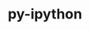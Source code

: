 ---
title: "py-ipython"
layout: cache
categories: [package, develop-2024-11-17]
meta: {"versions": ["7.21.0", "8.11.0", "8.28.0"], "compilers": ["gcc@=11.1.0", "gcc@=11.4.0", "gcc@=9.4.0", "oneapi@=2024.2.1"], "oss": ["ubuntu20.04", "ubuntu22.04"], "platforms": ["linux"], "targets": ["neoverse_v1", "neoverse_v2", "ppc64le", "x86_64_v3"], "stacks": ["data-vis-sdk", "e4s", "e4s-neoverse-v2", "e4s-neoverse_v1", "e4s-oneapi", "e4s-power", "root"], "num_specs": 18, "num_specs_by_stack": {"e4s-power": 3, "root": 18, "data-vis-sdk": 2, "e4s-neoverse_v1": 3, "e4s-neoverse-v2": 2, "e4s": 4, "e4s-oneapi": 4}}
spec_details: [{"hash": "ymc23ghi2opfp6ukvpnvjfyd2foidj2e", "compiler": "gcc@=9.4.0", "versions": ["8.28.0"], "os": "ubuntu20.04", "platform": "linux", "target": "ppc64le", "variants": ["build_system=python_pip"], "stacks": ["e4s-power", "root"], "size": "-", "tarball": "https://binaries.spack.io/develop-2024-11-17/build_cache/linux-ubuntu20.04-ppc64le/gcc-9.4.0/py-ipython-8.28.0/linux-ubuntu20.04-ppc64le-gcc-9.4.0-py-ipython-8.28.0-ymc23ghi2opfp6ukvpnvjfyd2foidj2e.spack"}, {"hash": "7xdqfuagtzdumyzf55jst2ojzugowzhe", "compiler": "gcc@=9.4.0", "versions": ["8.28.0"], "os": "ubuntu20.04", "platform": "linux", "target": "ppc64le", "variants": ["build_system=python_pip"], "stacks": ["e4s-power", "root"], "size": "-", "tarball": "https://binaries.spack.io/develop-2024-11-17/build_cache/linux-ubuntu20.04-ppc64le/gcc-9.4.0/py-ipython-8.28.0/linux-ubuntu20.04-ppc64le-gcc-9.4.0-py-ipython-8.28.0-7xdqfuagtzdumyzf55jst2ojzugowzhe.spack"}, {"hash": "sq5k4gokew22u4orhrxtmattbytgxmmf", "compiler": "gcc@=9.4.0", "versions": ["8.28.0"], "os": "ubuntu20.04", "platform": "linux", "target": "ppc64le", "variants": ["build_system=python_pip"], "stacks": ["e4s-power", "root"], "size": "-", "tarball": "https://binaries.spack.io/develop-2024-11-17/build_cache/linux-ubuntu20.04-ppc64le/gcc-9.4.0/py-ipython-8.28.0/linux-ubuntu20.04-ppc64le-gcc-9.4.0-py-ipython-8.28.0-sq5k4gokew22u4orhrxtmattbytgxmmf.spack"}, {"hash": "xcz6fh6la3phgxd5bp753modgibzcjcx", "compiler": "gcc@=11.1.0", "versions": ["8.28.0"], "os": "ubuntu20.04", "platform": "linux", "target": "x86_64_v3", "variants": ["build_system=python_pip"], "stacks": ["root", "data-vis-sdk"], "size": "-", "tarball": "https://binaries.spack.io/develop-2024-11-17/build_cache/linux-ubuntu20.04-x86_64_v3/gcc-11.1.0/py-ipython-8.28.0/linux-ubuntu20.04-x86_64_v3-gcc-11.1.0-py-ipython-8.28.0-xcz6fh6la3phgxd5bp753modgibzcjcx.spack"}, {"hash": "kdgapcwzq6ympob2kn4wqh2swhsjozs4", "compiler": "gcc@=11.1.0", "versions": ["8.11.0"], "os": "ubuntu20.04", "platform": "linux", "target": "x86_64_v3", "variants": ["build_system=python_pip"], "stacks": ["root", "data-vis-sdk"], "size": "-", "tarball": "https://binaries.spack.io/develop-2024-11-17/build_cache/linux-ubuntu20.04-x86_64_v3/gcc-11.1.0/py-ipython-8.11.0/linux-ubuntu20.04-x86_64_v3-gcc-11.1.0-py-ipython-8.11.0-kdgapcwzq6ympob2kn4wqh2swhsjozs4.spack"}, {"hash": "rizpehmopeza5s3qjn7yxw7ld3p24noq", "compiler": "gcc@=11.4.0", "versions": ["8.28.0"], "os": "ubuntu22.04", "platform": "linux", "target": "neoverse_v1", "variants": ["build_system=python_pip"], "stacks": ["e4s-neoverse_v1", "root"], "size": "-", "tarball": "https://binaries.spack.io/develop-2024-11-17/build_cache/linux-ubuntu22.04-neoverse_v1/gcc-11.4.0/py-ipython-8.28.0/linux-ubuntu22.04-neoverse_v1-gcc-11.4.0-py-ipython-8.28.0-rizpehmopeza5s3qjn7yxw7ld3p24noq.spack"}, {"hash": "aoue5iut6csmz2sn7w7ryebgzj7tgckb", "compiler": "gcc@=11.4.0", "versions": ["8.28.0"], "os": "ubuntu22.04", "platform": "linux", "target": "neoverse_v1", "variants": ["build_system=python_pip"], "stacks": ["e4s-neoverse_v1", "root"], "size": "-", "tarball": "https://binaries.spack.io/develop-2024-11-17/build_cache/linux-ubuntu22.04-neoverse_v1/gcc-11.4.0/py-ipython-8.28.0/linux-ubuntu22.04-neoverse_v1-gcc-11.4.0-py-ipython-8.28.0-aoue5iut6csmz2sn7w7ryebgzj7tgckb.spack"}, {"hash": "7la5op3vct3zurvrnuswx3vsr2la2uzg", "compiler": "gcc@=11.4.0", "versions": ["8.28.0"], "os": "ubuntu22.04", "platform": "linux", "target": "neoverse_v1", "variants": ["build_system=python_pip"], "stacks": ["e4s-neoverse_v1", "root"], "size": "-", "tarball": "https://binaries.spack.io/develop-2024-11-17/build_cache/linux-ubuntu22.04-neoverse_v1/gcc-11.4.0/py-ipython-8.28.0/linux-ubuntu22.04-neoverse_v1-gcc-11.4.0-py-ipython-8.28.0-7la5op3vct3zurvrnuswx3vsr2la2uzg.spack"}, {"hash": "axqyufekwsn5gd4wc2kkmixks37fpg25", "compiler": "gcc@=11.4.0", "versions": ["8.28.0"], "os": "ubuntu22.04", "platform": "linux", "target": "neoverse_v2", "variants": ["build_system=python_pip"], "stacks": ["e4s-neoverse-v2", "root"], "size": "-", "tarball": "https://binaries.spack.io/develop-2024-11-17/build_cache/linux-ubuntu22.04-neoverse_v2/gcc-11.4.0/py-ipython-8.28.0/linux-ubuntu22.04-neoverse_v2-gcc-11.4.0-py-ipython-8.28.0-axqyufekwsn5gd4wc2kkmixks37fpg25.spack"}, {"hash": "rncrsb7m6cumwfhalw3yjcrff6spndc2", "compiler": "gcc@=11.4.0", "versions": ["8.28.0"], "os": "ubuntu22.04", "platform": "linux", "target": "neoverse_v2", "variants": ["build_system=python_pip"], "stacks": ["e4s-neoverse-v2", "root"], "size": "-", "tarball": "https://binaries.spack.io/develop-2024-11-17/build_cache/linux-ubuntu22.04-neoverse_v2/gcc-11.4.0/py-ipython-8.28.0/linux-ubuntu22.04-neoverse_v2-gcc-11.4.0-py-ipython-8.28.0-rncrsb7m6cumwfhalw3yjcrff6spndc2.spack"}, {"hash": "q4rjwsdlotir6xmswav2f7hnivutlkoe", "compiler": "gcc@=11.4.0", "versions": ["8.11.0"], "os": "ubuntu22.04", "platform": "linux", "target": "x86_64_v3", "variants": ["build_system=python_pip"], "stacks": ["e4s", "root"], "size": "-", "tarball": "https://binaries.spack.io/develop-2024-11-17/build_cache/linux-ubuntu22.04-x86_64_v3/gcc-11.4.0/py-ipython-8.11.0/linux-ubuntu22.04-x86_64_v3-gcc-11.4.0-py-ipython-8.11.0-q4rjwsdlotir6xmswav2f7hnivutlkoe.spack"}, {"hash": "nupwrstkl6pkkovhztmpncgsp4tmftcu", "compiler": "gcc@=11.4.0", "versions": ["8.28.0"], "os": "ubuntu22.04", "platform": "linux", "target": "x86_64_v3", "variants": ["build_system=python_pip"], "stacks": ["e4s", "root"], "size": "-", "tarball": "https://binaries.spack.io/develop-2024-11-17/build_cache/linux-ubuntu22.04-x86_64_v3/gcc-11.4.0/py-ipython-8.28.0/linux-ubuntu22.04-x86_64_v3-gcc-11.4.0-py-ipython-8.28.0-nupwrstkl6pkkovhztmpncgsp4tmftcu.spack"}, {"hash": "3pm6ldm4mnfx63umnoafc5jcajnzqzso", "compiler": "gcc@=11.4.0", "versions": ["8.28.0"], "os": "ubuntu22.04", "platform": "linux", "target": "x86_64_v3", "variants": ["build_system=python_pip"], "stacks": ["e4s", "root"], "size": "-", "tarball": "https://binaries.spack.io/develop-2024-11-17/build_cache/linux-ubuntu22.04-x86_64_v3/gcc-11.4.0/py-ipython-8.28.0/linux-ubuntu22.04-x86_64_v3-gcc-11.4.0-py-ipython-8.28.0-3pm6ldm4mnfx63umnoafc5jcajnzqzso.spack"}, {"hash": "yxildanwekks6xvzhzh6okx5tjib4g65", "compiler": "gcc@=11.4.0", "versions": ["8.28.0"], "os": "ubuntu22.04", "platform": "linux", "target": "x86_64_v3", "variants": ["build_system=python_pip"], "stacks": ["e4s", "root"], "size": "-", "tarball": "https://binaries.spack.io/develop-2024-11-17/build_cache/linux-ubuntu22.04-x86_64_v3/gcc-11.4.0/py-ipython-8.28.0/linux-ubuntu22.04-x86_64_v3-gcc-11.4.0-py-ipython-8.28.0-yxildanwekks6xvzhzh6okx5tjib4g65.spack"}, {"hash": "5moyrpo2grpwmclj2d6rqxaoctjpp6ml", "compiler": "oneapi@=2024.2.1", "versions": ["8.28.0"], "os": "ubuntu22.04", "platform": "linux", "target": "x86_64_v3", "variants": ["build_system=python_pip"], "stacks": ["e4s-oneapi", "root"], "size": "-", "tarball": "https://binaries.spack.io/develop-2024-11-17/build_cache/linux-ubuntu22.04-x86_64_v3/oneapi-2024.2.1/py-ipython-8.28.0/linux-ubuntu22.04-x86_64_v3-oneapi-2024.2.1-py-ipython-8.28.0-5moyrpo2grpwmclj2d6rqxaoctjpp6ml.spack"}, {"hash": "tf6ztposcyc2qmc2eqqgbegcdv45d74l", "compiler": "oneapi@=2024.2.1", "versions": ["8.28.0"], "os": "ubuntu22.04", "platform": "linux", "target": "x86_64_v3", "variants": ["build_system=python_pip"], "stacks": ["e4s-oneapi", "root"], "size": "-", "tarball": "https://binaries.spack.io/develop-2024-11-17/build_cache/linux-ubuntu22.04-x86_64_v3/oneapi-2024.2.1/py-ipython-8.28.0/linux-ubuntu22.04-x86_64_v3-oneapi-2024.2.1-py-ipython-8.28.0-tf6ztposcyc2qmc2eqqgbegcdv45d74l.spack"}, {"hash": "5roalrscahxhxbbd6agnx45i3645emlk", "compiler": "oneapi@=2024.2.1", "versions": ["8.28.0"], "os": "ubuntu22.04", "platform": "linux", "target": "x86_64_v3", "variants": ["build_system=python_pip"], "stacks": ["e4s-oneapi", "root"], "size": "-", "tarball": "https://binaries.spack.io/develop-2024-11-17/build_cache/linux-ubuntu22.04-x86_64_v3/oneapi-2024.2.1/py-ipython-8.28.0/linux-ubuntu22.04-x86_64_v3-oneapi-2024.2.1-py-ipython-8.28.0-5roalrscahxhxbbd6agnx45i3645emlk.spack"}, {"hash": "7326lbmn3amhyfxc3dpynxgbxidjiydm", "compiler": "oneapi@=2024.2.1", "versions": ["7.21.0"], "os": "ubuntu22.04", "platform": "linux", "target": "x86_64_v3", "variants": ["build_system=python_pip"], "stacks": ["e4s-oneapi", "root"], "size": "-", "tarball": "https://binaries.spack.io/develop-2024-11-17/build_cache/linux-ubuntu22.04-x86_64_v3/oneapi-2024.2.1/py-ipython-7.21.0/linux-ubuntu22.04-x86_64_v3-oneapi-2024.2.1-py-ipython-7.21.0-7326lbmn3amhyfxc3dpynxgbxidjiydm.spack"}]
---